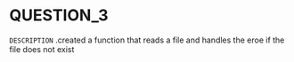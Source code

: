# QUESTION_3

 ``DESCRIPTION``
 .created a function that reads a file and handles the eroe if the file does not exist